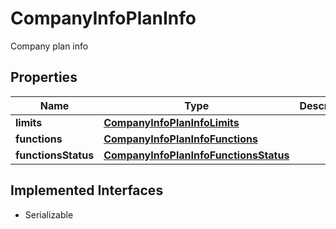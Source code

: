 

# CompanyInfoPlanInfo

Company plan info

## Properties

| Name | Type | Description | Notes |
|------------ | ------------- | ------------- | -------------|
|**limits** | [**CompanyInfoPlanInfoLimits**](CompanyInfoPlanInfoLimits.md) |  |  [optional] |
|**functions** | [**CompanyInfoPlanInfoFunctions**](CompanyInfoPlanInfoFunctions.md) |  |  [optional] |
|**functionsStatus** | [**CompanyInfoPlanInfoFunctionsStatus**](CompanyInfoPlanInfoFunctionsStatus.md) |  |  [optional] |


## Implemented Interfaces

* Serializable



